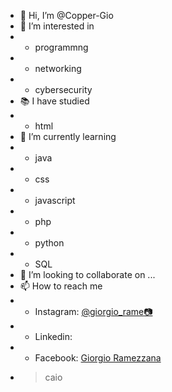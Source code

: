 - 👋 Hi, I’m @Copper-Gio
- 👀 I’m interested in
- - programmng
- - networking
- - cybersecurity
- 📚 I have studied
- - html
- 🌱 I’m currently learning
- - java
- - css
- - javascript
- - php
- - python
- - SQL
- 💞️ I’m looking to collaborate on ...
- 📫 How to reach me
- - Instagram: [@giorgio_rame](https://www.instagram.com/giorgio_rame/)[📷](https://www.instagram.com/giorgio_rame/)
- - Linkedin:
- - Facebook: [Giorgio Ramezzana](https://www.facebook.com/giorgio.ramezzana)
- > caio

<!---
Copper-Gio/Copper-Gio is a ✨ special ✨ repository because its `README.md` (this file) appears on your GitHub profile.
You can click the Preview link to take a look at your changes.
--->

